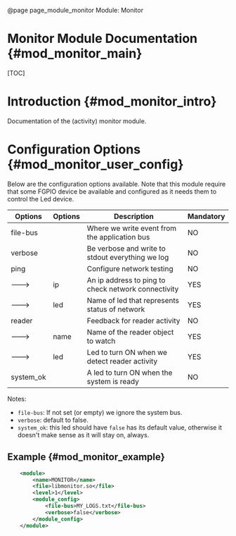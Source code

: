 @page page_module_monitor Module: Monitor

Monitor Module Documentation {#mod_monitor_main}
============================================

[TOC]

Introduction {#mod_monitor_intro}
=================================

Documentation of the (activity) monitor module.

Configuration Options {#mod_monitor_user_config}
================================================

Below are the configuration options available. Note that this module require
that some FGPIO device be available and configured as it needs them to 
control the Led device.


Options    | Options  | Description                                            | Mandatory
-----------|----------|--------------------------------------------------------|-----------
file-bus   |          | Where we write event from the application bus          | NO
verbose    |          | Be verbose and write to stdout everything we log       | NO
ping       |          | Configure network testing                              | NO
--->       | ip       | An ip address to ping to check network connectivity    | YES
--->       | led      | Name of led that represents status of network          | YES
reader     |          | Feedback for reader activity                           | NO
--->       | name     | Name of the reader object to watch                     | YES
--->       | led      | Led to turn ON when we detect reader activity          | YES
system_ok  |          | A led to turn ON when the system is ready              | NO

Notes:
+ `file-bus`: If not set (or empty) we ignore the system bus.
+ `verbose`: default to false.
+ `system_ok`: this led should have `false` has its default value, otherwise it doesn't make sense as it will
stay on, always.


Example {#mod_monitor_example}
------------------------------

~~~~~~~~~~~~~~~~~~~~~~~~~~~~~~~~~~~~~~~~~~~~~~~~~~~.xml
    <module>
        <name>MONITOR</name>
        <file>libmonitor.so</file>
        <level>1</level>
        <module_config>
            <file-bus>MY_LOGS.txt</file-bus>
            <verbose>false</verbose>
        </module_config>
    </module>
~~~~~~~~~~~~~~~~~~~~~~~~~~~~~~~~~~~~~~~~~~~~~~~~~~~
